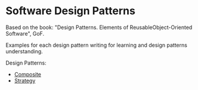# Software Design Patterns

Based on the book: "Design Patterns. Elements of ReusableObject-Oriented Software", GoF.

Examples for each design pattern writing for learning and design patterns understanding.

Design Patterns:
- [Composite](https://github.com/mnink275/DesignPatterns/blob/main/src/CompositePattern/README.md)
- [Strategy](https://github.com/mnink275/DesignPatterns/blob/main/include/Strategy/README.md)
